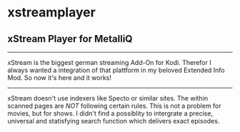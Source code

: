 # xstreamplayer
## xStream Player for MetalliQ
***
xStream is the biggest german streaming Add-On for Kodi. Therefor I always wanted a integration of that plattform in my beloved Extended Info Mod.
So now it's here and it works!

*** 

xStream doesn't use indexers like Specto or similar sites. The within scanned pages are *NOT* following certain rules. This is not a problem for movies, but for shows. I didn't find a possiblity to intergrate a precise, universal and statisfying search function which delivers exact episodes. 

